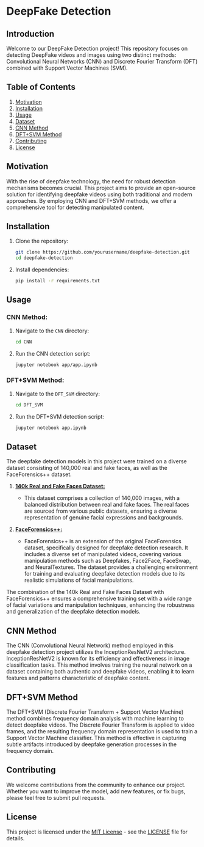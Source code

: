 # DeepFake Detection 

## Introduction
Welcome to our DeepFake Detection project! This repository focuses on detecting DeepFake videos and images using two distinct methods: Convolutional Neural Networks (CNN) and Discrete Fourier Transform (DFT) combined with Support Vector Machines (SVM).

## Table of Contents
1. [Motivation](#motivation)
2. [Installation](#installation)
3. [Usage](#usage)
4. [Dataset](#dataset)
5. [CNN Method](#cnn-method)
6. [DFT+SVM Method](#dftsvm-method)
7. [Contributing](#contributing)
8. [License](#license)

## Motivation
With the rise of deepfake technology, the need for robust detection mechanisms becomes crucial. This project aims to provide an open-source solution for identifying deepfake videos using both traditional and modern approaches. By employing CNN and DFT+SVM methods, we offer a comprehensive tool for detecting manipulated content.

## Installation

1. Clone the repository:
   ```bash
   git clone https://github.com/yourusername/deepfake-detection.git
   cd deepfake-detection
   ```

2. Install dependencies:
   ```bash
   pip install -r requirements.txt
   ```

## Usage

### CNN Method:

1. Navigate to the `CNN` directory:
   ```bash
   cd CNN
   ```

2. Run the CNN detection script:
   ```bash
   jupyter notebook app/app.ipynb
   ```

### DFT+SVM Method:

1. Navigate to the `DFT_SVM` directory:
   ```bash
   cd DFT_SVM
   ```

2. Run the DFT+SVM detection script:
   ```bash
   jupyter notebook app.ipynb
   ```

## Dataset

The deepfake detection models in this project were trained on a diverse dataset consisting of 140,000 real and fake faces, as well as the FaceForensics++ dataset.

1. [**140k Real and Fake Faces Dataset:**](https://www.kaggle.com/datasets/gauravduttakiit/140k-real-and-fake-faces)

   - This dataset comprises a collection of 140,000 images, with a balanced distribution between real and fake faces. The real faces are sourced from various public datasets, ensuring a diverse representation of genuine facial expressions and backgrounds.

2. [**FaceForensics++:**](https://github.com/ondyari/FaceForensics)

   - FaceForensics++ is an extension of the original FaceForensics dataset, specifically designed for deepfake detection research. It includes a diverse set of manipulated videos, covering various manipulation methods such as Deepfakes, Face2Face, FaceSwap, and NeuralTextures. The dataset provides a challenging environment for training and evaluating deepfake detection models due to its realistic simulations of facial manipulations.

The combination of the 140k Real and Fake Faces Dataset with FaceForensics++ ensures a comprehensive training set with a wide range of facial variations and manipulation techniques, enhancing the robustness and generalization of the deepfake detection models.


## CNN Method
The CNN (Convolutional Neural Network) method employed in this deepfake detection project utilizes the InceptionResNetV2 architecture. InceptionResNetV2 is known for its efficiency and effectiveness in image classification tasks. This method involves training the neural network on a dataset containing both authentic and deepfake videos, enabling it to learn features and patterns characteristic of deepfake content.

## DFT+SVM Method

The DFT+SVM (Discrete Fourier Transform + Support Vector Machine) method combines frequency domain analysis with machine learning to detect deepfake videos. The Discrete Fourier Transform is applied to video frames, and the resulting frequency domain representation is used to train a Support Vector Machine classifier. This method is effective in capturing subtle artifacts introduced by deepfake generation processes in the frequency domain.

## Contributing
We welcome contributions from the community to enhance our project. Whether you want to improve the model, add new features, or fix bugs, please feel free to submit pull requests.

## License
This project is licensed under the [MIT License](LICENSE) - see the [LICENSE](LICENSE) file for details.

